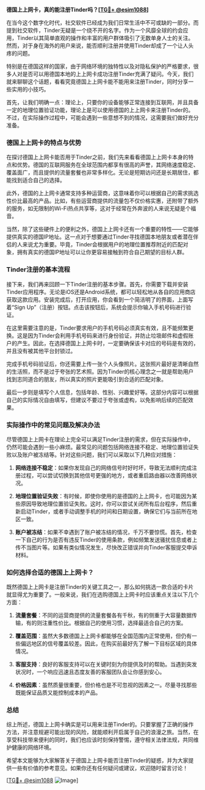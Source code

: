 **德国上上网卡，真的能注册Tinder吗？[[TG💪+ @esim1088](https://t.me/s/esim1088)]**

在当今这个数字化时代，社交软件已经成为我们日常生活中不可或缺的一部分。而提到社交软件，Tinder无疑是一个绕不开的名字。作为一个风靡全球的约会应用，Tinder以其简单直观的操作和丰富的用户群体吸引了无数单身人士的关注。然而，对于身在海外的用户来说，能否顺利注册并使用Tinder却成了一个让人头疼的问题。

特别是在德国这样的国家，由于网络环境的独特性以及对隐私保护的严格要求，很多人对是否可以用德国本地的上上网卡成功注册Tinder充满了疑问。今天，我们就来聊聊这个话题，看看究竟德国上上网卡能不能用来注册Tinder，同时分享一些实用的小技巧。

首先，让我们明确一点：理论上，只要你的设备能够正常连接到互联网，并且具备一定的地理位置验证功能，理论上是可以使用德国的上上网卡来注册Tinder的。不过，在实际操作过程中，可能会遇到一些意想不到的情况，这需要我们做好充分准备。

### 德国上上网卡的特点与优势

在探讨德国上上网卡能否用于Tinder之前，我们先来看看德国上上网卡本身的特点和优势。德国的互联网服务在全球范围内都享有很高的声誉，其网络速度稳定、覆盖面广，而且提供的流量套餐也非常多样化。无论是短期访问还是长期居住，都能找到适合自己的选择。

此外，德国的上上网卡通常支持多种运营商，这意味着你可以根据自己的需求挑选性价比最高的产品。比如，有些运营商提供的流量包不仅价格实惠，还附带了额外的服务，如无限制的Wi-Fi热点共享等，这对于经常在外奔波的人来说无疑是个福音。

当然，除了这些硬件上的便利之外，德国上上网卡还有一个重要的特性——它能够提供真实的德国IP地址。这一点对于想要通过Tinder寻找德国本地朋友或者潜在伴侣的人来说尤为重要。毕竟，Tinder会根据用户的地理位置推荐附近的匹配对象，拥有真实的德国IP地址可以让你更容易接触到符合自己期望的目标人群。

### Tinder注册的基本流程

接下来，我们再来回顾一下Tinder注册的基本步骤。首先，你需要下载并安装Tinder应用程序。无论是iOS还是Android系统，都可以轻松地从各自的应用商店获取这款应用。安装完成后，打开应用，你会看到一个简洁明了的界面，上面写着“Sign Up”（注册）按钮。点击该按钮后，系统会提示你输入手机号码进行验证。

在这里需要注意的是，Tinder要求用户的手机号码必须真实有效，且不能频繁更换。这是因为Tinder会利用手机号码来进行身份验证，并防止垃圾邮件和虚假账户的产生。因此，在选择德国上上网卡时，一定要确保该卡对应的号码是有效的，并且没有被其他平台封锁过。

完成手机号码验证后，你还需要上传一张个人头像照片。这张照片最好是清晰自然的生活照，而不是过于夸张的艺术照。因为Tinder的核心理念之一就是帮助用户找到志同道合的朋友，所以真实的照片更能吸引到合适的匹配对象。

最后一步则是填写个人信息，包括年龄、性别、兴趣爱好等。这部分内容可以根据自己的实际情况自由填写，但建议不要过于夸张或虚构，以免影响后续的匹配效果。

### 实际操作中的常见问题及解决办法

尽管德国上上网卡在理论上完全可以满足Tinder注册的需求，但在实际操作中，仍然可能会遇到一些小麻烦。最常见的问题包括网络连接不稳定、地理位置验证失败以及账户被冻结等。针对这些问题，我们可以采取以下几种应对措施：

1. **网络连接不稳定**：如果你发现自己的网络信号时好时坏，导致无法顺利完成注册过程，可以尝试切换到其他信号更强的地方，或者重启路由器以改善网络状况。
   
2. **地理位置验证失败**：有时候，即使你使用的是德国的上上网卡，也可能因为某些原因导致地理位置验证失败。这时，你可以尝试关闭所有后台程序，然后重新启动Tinder，或者手动调整手机的时间和日期设置，确保它们与当前所在地区一致。

3. **账户被冻结**：如果不幸遇到了账户被冻结的情况，千万不要惊慌。首先，检查一下自己的行为是否有违反Tinder的使用条款，例如频繁发送骚扰信息或者上传不当图片等。如果有类似情况发生，尽快改正错误并向Tinder客服提交申诉材料。

### 如何选择合适的德国上上网卡？

既然德国上上网卡是注册Tinder的关键工具之一，那么如何挑选一款合适的卡片就显得尤为重要了。一般来说，我们在选购德国上上网卡时应该重点关注以下几个方面：

1. **流量套餐**：不同的运营商提供的流量套餐各有千秋，有的侧重于大容量数据传输，有的则注重性价比。根据自己的使用习惯，选择最适合自己的方案。

2. **覆盖范围**：虽然大多数德国上上网卡都能够在全国范围内正常使用，但仍有一些偏远地区的信号覆盖较差。因此，在购买前最好先了解一下目标区域的具体情况。

3. **客服支持**：良好的客服支持可以在关键时刻为你提供及时的帮助。当遇到突发状况时，一个响应迅速且态度友善的客服团队会让你感到安心。

4. **价格因素**：虽然质量很重要，但价格也是不可忽视的因素之一。尽量寻找那些既能保证品质又能控制成本的产品。

### 总结

综上所述，德国上上网卡确实是可以用来注册Tinder的。只要掌握了正确的操作方法，并注意规避可能出现的风险，就能顺利开启属于自己的浪漫之旅。当然，在享受科技带来便利的同时，我们也应该时刻保持警惕，遵守相关法律法规，共同维护健康的网络环境。

希望本文能够为大家解答关于德国上上网卡能否注册Tinder的疑惑，并为大家提供一些有价值的参考意见。如果你还有任何疑问或建议，欢迎随时留言讨论！

[[TG💪+ @esim1088](https://t.me/s/esim1088) ![Image](https://i.postimg.cc/4NQfJmqS/Snipaste-2025-05-13-00-14-12.png)]